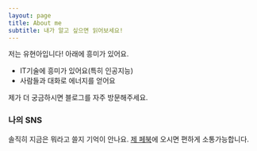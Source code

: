```yaml
---
layout: page
title: About me
subtitle: 내가 알고 싶으면 읽어보세요!
---
```


저는 유현아입니다! 아래에 흥미가 있어요.

- IT기술에 흥미가 있어요(특히 인공지능)
- 사람들과 대화로 에너지를 얻어요

제가 더 궁금하시면 블로그를 자주 방문해주세요.

### 나의 SNS

솔직히 지금은 뭐라고 쓸지 기억이 안나요. [제 페북](https://www.facebook.com/profile.php?id=100002224707173)에 오시면 편하게 소통가능합니다.
